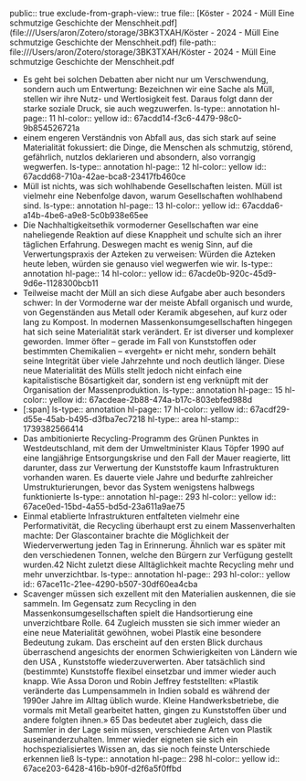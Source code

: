 public:: true
exclude-from-graph-view:: true
file:: [Köster - 2024 - Müll Eine schmutzige Geschichte der Menschheit.pdf](file:///Users/aron/Zotero/storage/3BK3TXAH/Köster - 2024 - Müll Eine schmutzige Geschichte der Menschheit.pdf)
file-path:: file:///Users/aron/Zotero/storage/3BK3TXAH/Köster - 2024 - Müll Eine schmutzige Geschichte der Menschheit.pdf

- Es geht bei solchen Debatten aber nicht nur um Verschwendung, sondern auch um Entwertung: Bezeichnen wir eine Sache als Müll, stellen wir ihre Nutz- und Wertlosigkeit fest. Daraus folgt dann der starke soziale Druck, sie auch wegzuwerfen.
  ls-type:: annotation
  hl-page:: 11
  hl-color:: yellow
  id:: 67acdd14-f3c6-4479-98c0-9b854526721a
- einem engeren Verständnis von Abfall aus, das sich stark auf seine Materialität fokussiert: die Dinge, die Menschen als schmutzig, störend, gefährlich, nutzlos deklarieren und absondern, also vorrangig wegwerfen.
  ls-type:: annotation
  hl-page:: 12
  hl-color:: yellow
  id:: 67acdd68-710a-42ae-bca8-23417fb460ce
- Müll ist nichts, was sich wohlhabende Gesellschaften leisten. Müll ist vielmehr eine Nebenfolge davon, warum Gesellschaften wohlhabend sind.
  ls-type:: annotation
  hl-page:: 13
  hl-color:: yellow
  id:: 67acdda6-a14b-4be6-a9e8-5c0b938e65ee
- Die Nachhaltigkeitsethik vormoderner Gesellschaften war eine naheliegende Reaktion auf diese Knappheit und schulte sich an ihrer täglichen Erfahrung. Deswegen macht es wenig Sinn, auf die Verwertungspraxis der Azteken zu verweisen: Würden die Azteken heute leben, würden sie genauso viel wegwerfen wie wir.
  ls-type:: annotation
  hl-page:: 14
  hl-color:: yellow
  id:: 67acde0b-920c-45d9-9d6e-1128300bcb11
- Teilweise macht der Müll an sich diese Aufgabe aber auch besonders schwer: In der Vormoderne war der meiste Abfall organisch und wurde, von Gegenständen aus Metall oder Keramik abgesehen, auf kurz oder lang zu Kompost. In modernen Massenkonsumgesellschaften hingegen hat sich seine Materialität stark verändert. Er ist diverser und komplexer geworden. Immer öfter – gerade im Fall von Kunststoffen oder bestimmten Chemikalien – «vergeht» er nicht mehr, sondern behält seine Integrität über viele Jahrzehnte und noch deutlich länger. Diese neue Materialität des Mülls stellt jedoch nicht einfach eine kapitalistische Bösartigkeit dar, sondern ist eng verknüpft mit der Organisation der Massenproduktion.
  ls-type:: annotation
  hl-page:: 15
  hl-color:: yellow
  id:: 67acdeae-2b88-474a-b17c-803ebfed988d
- [:span]
  ls-type:: annotation
  hl-page:: 17
  hl-color:: yellow
  id:: 67acdf29-d55e-45ab-b495-d3fba7ec7218
  hl-type:: area
  hl-stamp:: 1739382566414
- Das ambitionierte Recycling-Programm des Grünen Punktes in Westdeutschland, mit dem der Umweltminister Klaus Töpfer 1990 auf eine langjährige Entsorgungskrise und den Fall der Mauer reagierte, litt darunter, dass zur Verwertung der Kunststoffe kaum Infrastrukturen vorhanden waren. Es dauerte viele Jahre und bedurfte zahlreicher Umstrukturierungen, bevor das System wenigstens halbwegs funktionierte
  ls-type:: annotation
  hl-page:: 293
  hl-color:: yellow
  id:: 67ace0ed-15bd-4a55-bd5d-23a611a9ae75
- Einmal etablierte Infrastrukturen entfalteten vielmehr eine Performativität, die Recycling überhaupt erst zu einem Massenverhalten machte: Der Glascontainer brachte die Möglichkeit der Wiederverwertung jeden Tag in Erinnerung. Ähnlich war es später mit den verschiedenen Tonnen, welche den Bürgern zur Verfügung gestellt wurden.42 Nicht zuletzt diese Alltäglichkeit machte Recycling mehr und mehr unverzichtbar.
  ls-type:: annotation
  hl-page:: 293
  hl-color:: yellow
  id:: 67ace11c-21ee-4290-b507-30df60ea4cba
- Scavenger müssen sich exzellent mit den Materialien auskennen, die sie sammeln. Im Gegensatz zum Recycling in den Massenkonsumgesellschaften spielt die Handsortierung eine unverzichtbare Rolle. 64 Zugleich mussten sie sich immer wieder an eine neue Materialität gewöhnen, wobei Plastik eine besondere Bedeutung zukam. Das erscheint auf den ersten Blick durchaus überraschend angesichts der enormen Schwierigkeiten von Ländern wie den USA , Kunststoffe wiederzuverwerten. Aber tatsächlich sind (bestimmte) Kunststoffe flexibel einsetzbar und immer wieder auch knapp. Wie Assa Doron und Robin Jeffrey feststellten: «Plastik veränderte das Lumpensammeln in Indien sobald es während der 1990er Jahre im Alltag üblich wurde. Kleine Handwerksbetriebe, die vormals mit Metall gearbeitet hatten, gingen zu Kunststoffen über und andere folgten ihnen.» 65 Das bedeutet aber zugleich, dass die Sammler in der Lage sein müssen, verschiedene Arten von Plastik auseinanderzuhalten. Immer wieder eigneten sie sich ein hochspezialisiertes Wissen an, das sie noch feinste Unterschiede erkennen ließ
  ls-type:: annotation
  hl-page:: 298
  hl-color:: yellow
  id:: 67ace203-6428-416b-b90f-d2f6a5f0ffbd